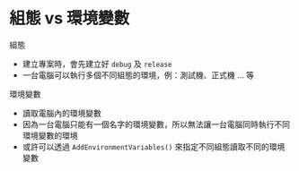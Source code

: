 # 組態 vs 環境變數

組態

- 建立專案時，會先建立好 `debug` 及 `release`
- 一台電腦可以執行多個不同組態的環境，例：測試機、正式機 ... 等

環境變數

- 讀取電腦內的環境變數
- 因為一台電腦只能有一個名字的環境變數，所以無法讓一台電腦同時執行不同環境變數的環境
- 或許可以透過 `AddEnvironmentVariables()` 來指定不同組態讀取不同的環境變數
